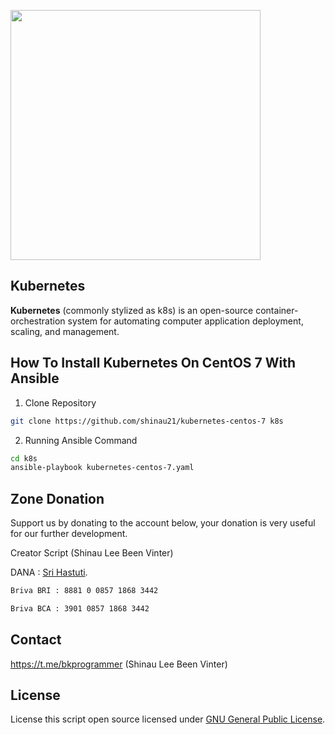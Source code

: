 <p align="left"><img src="https://kubernetes.io/images/nav_logo.svg" width="400"></p>


## Kubernetes

<b>Kubernetes</b> (commonly stylized as k8s) is an open-source container-orchestration system for automating computer application deployment, scaling, and management.

## How To Install Kubernetes On CentOS 7 With Ansible

1. Clone Repository
```bash
git clone https://github.com/shinau21/kubernetes-centos-7 k8s
```

2. Running Ansible Command
```bash
cd k8s
ansible-playbook kubernetes-centos-7.yaml
```

## Zone Donation

Support us by donating to the account below, your donation is very useful for our further development.

Creator Script (Shinau Lee Been Vinter)

DANA : [Sri Hastuti](https://link.dana.id/minta/2miwb92pk58).
```bash
Briva BRI : 8881 0 0857 1868 3442

Briva BCA : 3901 0857 1868 3442
```

## Contact
https://t.me/bkprogrammer (Shinau Lee Been Vinter)

## License

License this script open source licensed under [GNU General Public License](https://www.gnu.org/licenses/).
